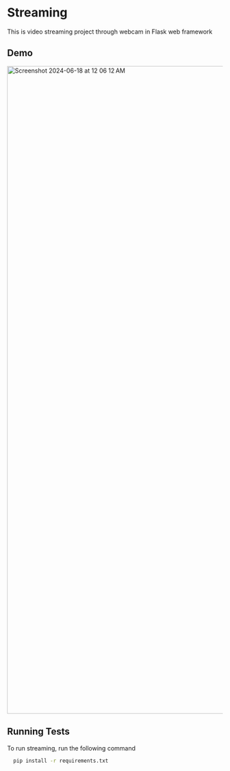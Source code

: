 # Streaming

This is video streaming project through webcam in Flask web framework

## Demo
<img width="1512" alt="Screenshot 2024-06-18 at 12 06 12 AM" src="https://github.com/Suhana2424/Stream/assets/165405660/5e12bb75-aff0-4dfb-978f-63385bed32be">

## Running Tests

To run streaming, run the following command

```bash
  pip install -r requirements.txt
```


